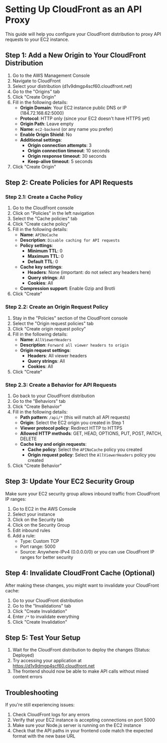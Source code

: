 # Setting Up CloudFront as an API Proxy

This guide will help you configure your CloudFront distribution to proxy API requests to your EC2 instance.

## Step 1: Add a New Origin to Your CloudFront Distribution

1. Go to the AWS Management Console
2. Navigate to CloudFront
3. Select your distribution (d1v9dmgp4scf60.cloudfront.net)
4. Go to the "Origins" tab
5. Click "Create Origin"
6. Fill in the following details:
   - **Origin Domain**: Your EC2 instance public DNS or IP (184.72.168.62:5000)
   - **Protocol**: HTTP only (since your EC2 doesn't have HTTPS yet)
   - **Origin Path**: Leave empty
   - **Name**: `ec2-backend` (or any name you prefer)
   - **Enable Origin Shield**: No
   - **Additional settings**:
     - **Origin connection attempts**: 3
     - **Origin connection timeout**: 10 seconds
     - **Origin response timeout**: 30 seconds
     - **Keep-alive timeout**: 5 seconds
7. Click "Create Origin"

## Step 2: Create Policies for API Requests

### Step 2.1: Create a Cache Policy

1. Go to the CloudFront console
2. Click on "Policies" in the left navigation
3. Select the "Cache policies" tab
4. Click "Create cache policy"
5. Fill in the following details:
   - **Name**: `APINoCache`
   - **Description**: `Disable caching for API requests`
   - **Policy settings**:
     - **Minimum TTL**: 0
     - **Maximum TTL**: 0
     - **Default TTL**: 0
   - **Cache key settings**:
     - **Headers**: None (important: do not select any headers here)
     - **Query strings**: All
     - **Cookies**: All
   - **Compression support**: Enable Gzip and Brotli
6. Click "Create"

### Step 2.2: Create an Origin Request Policy

1. Stay in the "Policies" section of the CloudFront console
2. Select the "Origin request policies" tab
3. Click "Create origin request policy"
4. Fill in the following details:
   - **Name**: `AllViewerHeaders`
   - **Description**: `Forward all viewer headers to origin`
   - **Origin request settings**:
     - **Headers**: All viewer headers
     - **Query strings**: All
     - **Cookies**: All
5. Click "Create"

### Step 2.3: Create a Behavior for API Requests

1. Go back to your CloudFront distribution
2. Go to the "Behaviors" tab
3. Click "Create Behavior"
4. Fill in the following details:
   - **Path pattern**: `/api/*` (this will match all API requests)
   - **Origin**: Select the EC2 origin you created in Step 1
   - **Viewer protocol policy**: Redirect HTTP to HTTPS
   - **Allowed HTTP methods**: GET, HEAD, OPTIONS, PUT, POST, PATCH, DELETE
   - **Cache key and origin requests**:
     - **Cache policy**: Select the `APINoCache` policy you created
     - **Origin request policy**: Select the `AllViewerHeaders` policy you created
5. Click "Create Behavior"

## Step 3: Update Your EC2 Security Group

Make sure your EC2 security group allows inbound traffic from CloudFront IP ranges:

1. Go to EC2 in the AWS Console
2. Select your instance
3. Click on the Security tab
4. Click on the Security Group
5. Edit inbound rules
6. Add a rule:
   - Type: Custom TCP
   - Port range: 5000
   - Source: Anywhere-IPv4 (0.0.0.0/0) or you can use CloudFront IP ranges for better security

## Step 4: Invalidate CloudFront Cache (Optional)

After making these changes, you might want to invalidate your CloudFront cache:

1. Go to your CloudFront distribution
2. Go to the "Invalidations" tab
3. Click "Create Invalidation"
4. Enter `/*` to invalidate everything
5. Click "Create Invalidation"

## Step 5: Test Your Setup

1. Wait for the CloudFront distribution to deploy the changes (Status: Deployed)
2. Try accessing your application at https://d1v9dmgp4scf60.cloudfront.net
3. The frontend should now be able to make API calls without mixed content errors

## Troubleshooting

If you're still experiencing issues:

1. Check CloudFront logs for any errors
2. Verify that your EC2 instance is accepting connections on port 5000
3. Make sure your Node.js server is running on the EC2 instance
4. Check that the API paths in your frontend code match the expected format with the new base URL
